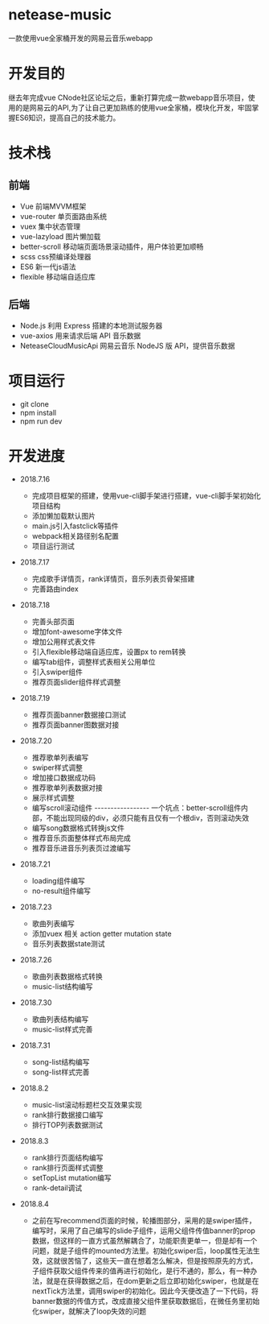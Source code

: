 # netease-music

一款使用vue全家桶开发的网易云音乐webapp

# 开发目的

继去年完成vue CNode社区论坛之后，重新打算完成一款webapp音乐项目，使用的是网易云的API,为了让自己更加熟练的使用vue全家桶，模块化开发，牢固掌握ES6知识，提高自己的技术能力。

# 技术栈

## 前端
  * Vue 前端MVVM框架
  * vue-router 单页面路由系统
  * vuex 集中状态管理
  * vue-lazyload 图片懒加载
  * better-scroll 移动端页面场景滚动插件，用户体验更加顺畅
  * scss css预编译处理器
  * ES6 新一代js语法
  * flexible 移动端自适应库

## 后端
  * Node.js 利用 Express 搭建的本地测试服务器
  * vue-axios 用来请求后端 API 音乐数据
  * NeteaseCloudMusicApi 网易云音乐 NodeJS 版 API，提供音乐数据

# 项目运行

* git clone
* npm install
* npm run dev

# 开发进度

* 2018.7.16

   * 完成项目框架的搭建，使用vue-cli脚手架进行搭建，vue-cli脚手架初始化项目结构
   * 添加懒加载默认图片
   * main.js引入fastclick等插件
   * webpack相关路径别名配置
   * 项目运行测试

* 2018.7.17

  * 完成歌手详情页，rank详情页，音乐列表页骨架搭建
  * 完善路由index

* 2018.7.18

  * 完善头部页面
  * 增加font-awesome字体文件
  * 增加公用样式表文件
  * 引入flexible移动端自适应库，设置px to rem转换
  * 编写tab组件，调整样式表相关公用单位
  * 引入swiper组件
  * 推荐页面slider组件样式调整

* 2018.7.19

  * 推荐页面banner数据接口测试
  * 推荐页面banner图数据对接

* 2018.7.20
  * 推荐歌单列表编写
  * swiper样式调整
  * 增加接口数据成功码
  * 推荐歌单列表数据对接
  * 展示样式调整
  * 编写scroll滚动组件  ----------------- 一个坑点：better-scroll组件内部，不能出现同级的div，必须只能有且仅有一个根div，否则滚动失效
  * 编写song数据格式转换js文件
  * 推荐音乐页面整体样式布局完成
  * 推荐音乐进音乐列表页过渡编写

* 2018.7.21
  * loading组件编写
  * no-result组件编写

* 2018.7.23
  * 歌曲列表编写
  * 添加vuex 相关 action getter mutation state
  * 音乐列表数据state测试

* 2018.7.26
  * 歌曲列表数据格式转换
  * music-list结构编写

* 2018.7.30
  * 歌曲列表结构编写
  * music-list样式完善

* 2018.7.31
  * song-list结构编写
  * song-list样式完善

* 2018.8.2
  * music-list滚动标题栏交互效果实现
  * rank排行数据接口编写
  * 排行TOP列表数据测试

* 2018.8.3
  * rank排行页面结构编写
  * rank排行页面样式调整
  * setTopList mutation编写
  * rank-detail调试

* 2018.8.4
  * 之前在写recommend页面的时候，轮播图部分，采用的是swiper插件，编写时，采用了自己编写的slide子组件，运用父组件传值banner的prop数据，但这样的一直方式虽然解耦合了，功能职责更单一，但是却有一个问题，就是子组件的mounted方法里。初始化swiper后，loop属性无法生效，这就很苦恼了，这些天一直在想着怎么解决，但是按照原先的方式，子组件获取父组件传来的值再进行初始化，是行不通的，那么，有一种办法，就是在获得数据之后，在dom更新之后立即初始化swiper，也就是在nextTick方法里，调用swiper的初始化。因此今天便改造了一下代码，将banner数据的传值方式，改成直接父组件里获取数据后，在微任务里初始化swiper，就解决了loop失效的问题


